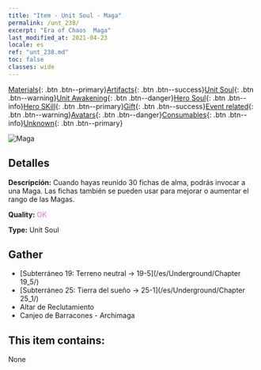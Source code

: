 ```yaml
---
title: "Item - Unit Soul - Maga"
permalink: /unt_238/
excerpt: "Era of Chaos  Maga"
last_modified_at: 2021-04-23
locale: es
ref: "unt_238.md"
toc: false
classes: wide
---
```

 [Materials](/ItemsES/){: .btn .btn--primary}[Artifacts](/ItemsES/Artifacts/){: .btn .btn--success}[Unit Soul](/ItemsES/UnitSoul/){: .btn .btn--warning}[Unit Awakening](/ItemsES/UnitAwakening/){: .btn .btn--danger}[Hero Soul](/ItemsES/HeroSoul/){: .btn .btn--info}[Hero SKill](/ItemsES/HeroSkill/){: .btn .btn--primary}[Gift](/ItemsES/Gift/){: .btn .btn--success}[Event related](/ItemsES/Events/){: .btn .btn--warning}[Avatars](/ItemsES/Avatars/){: .btn .btn--danger}[Consumables](/ItemsES/Consumables/){: .btn .btn--info}[Unknown](/ItemsES/Unknown/){: .btn .btn--primary}

 ![Maga](/images/u/ti_dafashi.jpg)

## Detalles
 **Descripción:** Cuando hayas reunido 30 fichas de alma, podrás invocar a una Maga. Las fichas también se pueden usar para mejorar o aumentar el rango de las Magas.

 **Quality:** <span style="color: #DA70D6">OK</span>

 **Type:** Unit Soul

## Gather

*    [Subterráneo 19: Terreno neutral -> 19-5](/es/Underground/Chapter 19_5/) 
*    [Subterráneo 25: Tierra del sueño -> 25-1](/es/Underground/Chapter 25_1/) 
*    Altar de Reclutamiento 
*    Canjeo de Barracones - Archimaga 

## This item contains:

  None

